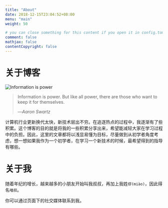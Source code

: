 ```yaml
---
title: "About"
date: 2018-12-15T23:04:52+08:00
menu: "main"
weight: 50

# you can close something for this content if you open it in config.toml.
comment: false
mathjax: false
contentCopyright: false
---
```


# 关于博客

![Information is power](/image/information-is-power.jpg)

> Information is power. But like all power, there are those who want to keep it for themselves.
>
> &mdash;<cite>Aaron Swartz</cite>

计算机行业更新换代太快，新技术层出不穷。在追逐热点的过程中，我逐渐有了些积累。这个博客的目的就是将我的一些积累分享出来，希望能减轻大家在学习过程中的负担。因此，这里的文章都将以浅显易懂为目标，尽量做到从初学者角度考虑，想一想如果我作为一个初学者，在学习一个新技术的时候，最希望得到的指导有哪些。

# 关于我

随着年纪的增长，越来越多的小朋友开始叫我叔叔，再加上我姓`缪(miào)`，因此得名`喵叔`。

你可以通过页面下的社交媒体联系到我。
